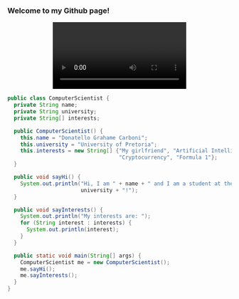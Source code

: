 ### Welcome to my Github page!

<!--
**Donatello-Carboni/Donatello-Carboni** is a ✨ _special_ ✨ repository because its `README.md` (this file) appears on your GitHub profile.
-->

<p align="center">
<video autoplay loop>
  <source src="./github_banner.mp4" type="video/mp4">
  <!--<img src="./github.gif" alt="Alt Text" style="width: 200%; height: auto;">  -->
</video>
</p>

```java
public class ComputerScientist {
  private String name;
  private String university;
  private String[] interests;

  public ComputerScientist() {
    this.name = "Donatello Grahame Carboni";
    this.university = "University of Pretoria";
    this.interests = new String[] {"My girlfriend", "Artificial Intelligence",
                                   "Cryptocurrency", "Formula 1"};
  }

  public void sayHi() {
    System.out.println("Hi, I am " + name + " and I am a student at the " +
                       university + "!");
  }

  public void sayInterests() {
    System.out.println("My interests are: ");
    for (String interest : interests) {
      System.out.println(interest);
    }
  }

  public static void main(String[] args) {
    ComputerScientist me = new ComputerScientist();
    me.sayHi();
    me.sayInterests();
  }
}
```
